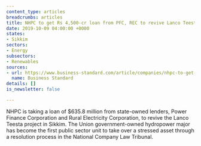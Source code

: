 ```yaml
---
content_type: articles
breadcrumbs: articles
title: NHPC to get Rs 4,500-cr loan from PFC, REC to revive Lanco Teesta project
date: 2019-10-09 04:00:00 +0000
states:
- Sikkim
sectors:
- Energy
subsectors:
- Renewables
sources:
- url: https://www.business-standard.com/article/companies/nhpc-to-get-rs-4-500-cr-loan-from-pfc-rec-to-revive-lanco-teesta-project-119100401353_1.html
  name: Business Standard
details: []
is_newsletter: false

---
```

NHPC is taking a loan of $635.8 million from state-owned lenders, Power Finance Corporation and Rural Electricity Corporation, to revive the Lanco Teesta project in Sikkim. The Union government-owned hydropower major has become the first public sector unit to take over a stressed asset through a resolution process in the National Company Law Tribunal.
